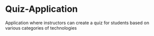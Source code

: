 # Quiz-Application
Application where  instructors can create a quiz for students based on various categories of technologies
